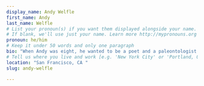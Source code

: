 ```yaml
---
display_name: Andy Welfle
first_name: Andy
last_name: Welfle
# List your pronoun(s) if you want them displayed alongside your name.
# If blank, we'll use just your name. Learn more http://mypronouns.org
pronoun: he/him
# Keep it under 50 words and only one paragraph
bio: "When Andy was eight, he wanted to be a poet and a paleontologist. Thirty years later, he is neither, but he uses those skills in his day job as the content design manager at an American multinational computer software company — managing a team who write under huge constraints, and uncovers artifacts from big, old software interfaces. When he’s not working, he’s creating podcasts and zines about one of his favorite topics: wooden pencils."
# Tell us where you live and work [e.g. 'New York City' or 'Portland, OR']
location: "San Francisco, CA "
slug: andy-welfle

---
```

